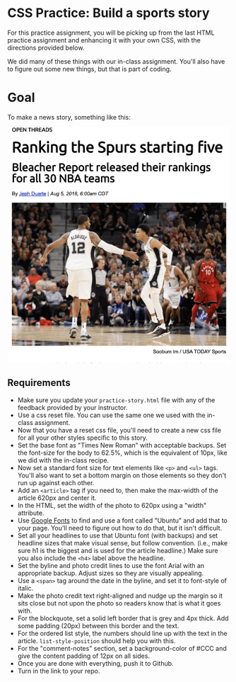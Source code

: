 # CSS Practice: Build a sports story

For this practice assignment, you will be picking up from the last HTML practice assignment and enhancing it with your own CSS, with the directions provided below.

We did many of these things with our in-class assignment. You'll also have to figure out some new things, but that is part of coding.

# Goal

To make a news story, something like this:

![css-practice-examples](../images/css-practice-example.gif)

## Requirements

- Make sure you update your `practice-story.html` file with any of the feedback provided by your instructor.
- Use a css reset file. You can use the same one we used with the in-class assignment.
- Now that you have a reset css file, you'll need to create a new css file for all your other styles specific to this story.
- Set the base font as "Times New Roman" with acceptable backups. Set the font-size for the body to 62.5%, which is the equivalent of 10px, like we did with the in-class recipe.
- Now set a standard font size for text elements like `<p>` and `<ul>` tags. You'll also want to set a bottom margin on those elements so they don't run up against each other.
- Add an `<article>` tag if you need to, then make the max-width of the article 620px and center it.
- In the HTML, set the width of the photo to 620px using a "width" attribute.
- Use [Google Fonts](https://fonts.google.com/) to find and use a font called "Ubuntu" and add that to your page. You'll need to figure out how to do that, but it isn't difficult.
- Set all your headlines to use that Ubuntu font (with backups) and set headline sizes that make visual sense, but follow convention. (i.e., make sure h1 is the biggest and is used for the article headline.) Make sure you also include the `<h4>` label above the headline.
- Set the byline and photo credit lines to use the font Arial with an appropriate backup. Adjust sizes so they are visually appealing.
- Use a `<span>` tag around the date in the byline, and set it to font-style of italic.
- Make the photo credit text right-aligned and nudge up the margin so it sits close but not upon the photo so readers know that is what it goes with.
- For the blockquote, set a solid left border that is grey and 4px thick. Add some padding (20px) between this border and the text.
- For the ordered list style, the numbers should line up with the text in the article. `list-style-position` should help you with this.
- For the "comment-notes" section, set a background-color of #CCC and give the content padding of 12px on all sides.
- Once you are done with everything, push it to Github.
- Turn in the link to your repo.
